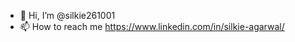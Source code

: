 - 👋 Hi, I’m @silkie261001
- 📫 How to reach me https://www.linkedin.com/in/silkie-agarwal/

<!---
silkie261001/silkie261001 is a ✨ special ✨ repository because its `README.md` (this file) appears on your GitHub profile.
You can click the Preview link to take a look at your changes.
--->
